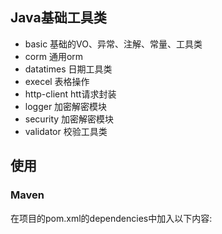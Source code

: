 ## Java基础工具类
- basic             基础的VO、异常、注解、常量、工具类
- corm              通用orm
- datatimes         日期工具类
- execel            表格操作
- http-client       htt请求封装
- logger            加密解密模块
- security          加密解密模块
- validator         校验工具类

## 使用
### Maven
在项目的pom.xml的dependencies中加入以下内容:

```xml
```